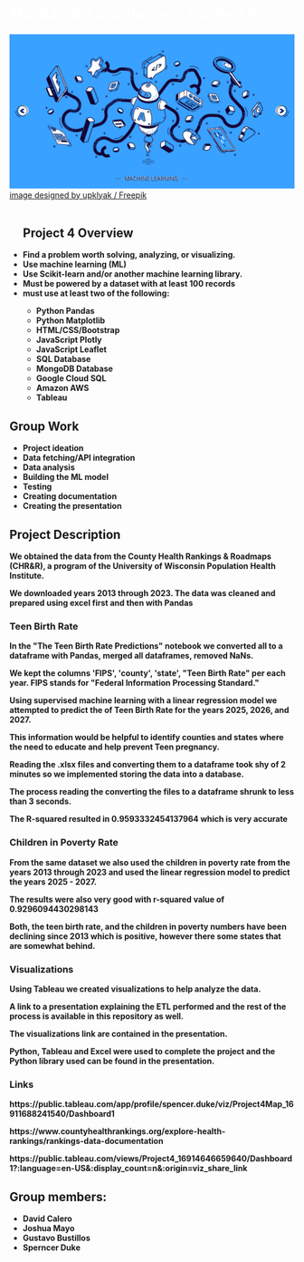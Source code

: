 <html lang="en">
  <body>
  <h1 style="font-stretch: expanded; color:white; font-weight:bold;" class="title">Module 24 Challenge - Project 4</h1>
  <img src="./banner.jpg" alt="lesson banner" tabindex="0" aria-label="lesson banner. Click to Enlarge." data-canonical-src="./banner.jpg" style="max-width: 100%;">
  <a href="http://www.freepik.com">image designed by upklyak / Freepik</a>
  <br>
  <br>
    <ul>
      <h2>Project 4 Overview</h2>
      <li> <strong>Find a problem worth solving, analyzing, or visualizing.</strong></li>
      <li> <strong>Use machine learning (ML)</strong></li>
      <li><strong>Use Scikit-learn and/or another machine learning library.</li>
      <li><strong>Must be powered by a dataset with at least 100 records</li>
      <li><strong>must use at least two of the following:</li>
      <ul>
          <li>Python Pandas</li>
          <li>Python Matplotlib</li>
          <li>HTML/CSS/Bootstrap</li>
          <li>JavaScript Plotly</li>
          <li>JavaScript Leaflet</li>
          <li>SQL Database</li>
          <li>MongoDB Database</li>
          <li>Google Cloud SQL</li>
          <li>Amazon AWS</li>
          <li>Tableau</li>
        </ul>
    </ul>
    <h2>Group Work</h2>
      <ul>
          <li>Project ideation</li>
          <li>Data fetching/API integration</li>
          <li>Data analysis</li>
          <li>Building the ML model</li>
          <li>Testing</li>
          <li>Creating documentation</li>
          <li>Creating the presentation</li>
      </ul>
    <h2>Project Description</h2>
      <p>We obtained the data from the County Health Rankings & Roadmaps (CHR&R), a program of the University of Wisconsin Population Health Institute.</p>  
      <p>We downloaded years 2013 through 2023. The data was cleaned and prepared using excel first and then with Pandas</p>
      <p> </p>
      <h3>Teen Birth Rate</h3>
      <p>In the "The Teen Birth Rate Predictions" notebook we converted all to a dataframe with Pandas, merged all dataframes, removed NaNs.</p>
      <p>We kept the columns 'FIPS', 'county', 'state', "Teen Birth Rate" per each year. FIPS stands for "Federal Information Processing Standard."</p> 
      <p>Using supervised machine learning with a linear regression model we attempted to predict the of Teen Birth Rate for the years 2025, 2026, and 2027.</p> 
      <p>This information would be helpful to identify counties and states where the need to educate and help prevent Teen pregnancy.</p>
      <p>Reading the .xlsx files and converting them to a dataframe took shy of 2 minutes so we implemented storing the data into a database.</p>
      <p>The process reading the converting the files to a dataframe shrunk to less than 3 seconds. </p>
      <p>The R-squared resulted in 0.9593332454137964 which is very accurate</p>
      <p> </p>
    <h3>Children in Poverty Rate</h3>
      <p>From the same dataset we also used the children in poverty rate from the years 2013 through 2023 and used the linear regression model to predict the years 2025 - 2027.</p>
      <p>The results were also very good with r-squared value of 0.9296094430298143</p>
      <p>Both, the teen birth rate, and the children in poverty numbers have been declining since 2013 which is positive, however there some states that are somewhat behind.</p>
    <h3>Visualizations</h3>
      <p>Using Tableau we created visualizations to help analyze the data.</p>
      <p>A link to a presentation explaining the ETL performed and the rest of the process is available in this repository as well.</p>
      <p>The visualizations link are contained in the presentation.</p>
      <p>Python, Tableau and Excel were used to complete the project and the Python library used can be found in the presentation. </p>
      <p> </p>
      <h3>Links</h3>
      <p>https://public.tableau.com/app/profile/spencer.duke/viz/Project4Map_16911688241540/Dashboard1</p>
      <p> </p>
      <p>https://www.countyhealthrankings.org/explore-health-rankings/rankings-data-documentation</p>
      <p> </p>
      <p>https://public.tableau.com/views/Project4_16914646659640/Dashboard1?:language=en-US&:display_count=n&:origin=viz_share_link</p>
      <p> </p>
   <h2> <strong>Group members:</strong></h2>
      <ul>
        <li>David Calero</li>
        <li>Joshua Mayo</li>
        <li>Gustavo Bustillos</li>
        <li>Sperncer Duke</li>
    </ul>
  </body>
</html>